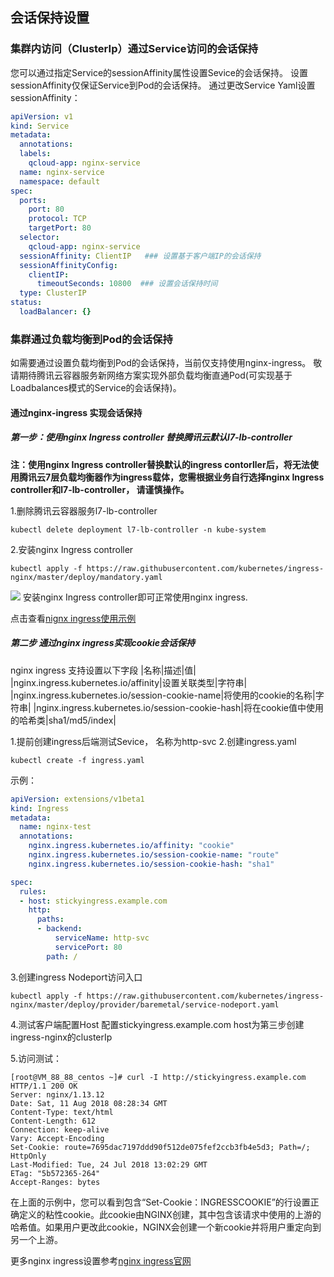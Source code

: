 ## 会话保持设置
### 集群内访问（ClusterIp）通过Service访问的会话保持
您可以通过指定Service的sessionAffinity属性设置Sevice的会话保持。
设置sessionAffinity仅保证Service到Pod的会话保持。
通过更改Service Yaml设置sessionAffinity：
```yaml
apiVersion: v1
kind: Service
metadata:
  annotations:
  labels:
    qcloud-app: nginx-service
  name: nginx-service
  namespace: default
spec:
  ports:
    port: 80
    protocol: TCP
    targetPort: 80
  selector:
    qcloud-app: nginx-service
  sessionAffinity: ClientIP   ### 设置基于客户端IP的会话保持
  sessionAffinityConfig:
    clientIP:
      timeoutSeconds: 10800  ### 设置会话保持时间
  type: ClusterIP
status:
  loadBalancer: {}

```


### 集群通过负载均衡到Pod的会话保持
如需要通过设置负载均衡到Pod的会话保持，当前仅支持使用nginx-ingress。 
敬请期待腾讯云容器服务新网络方案实现外部负载均衡直通Pod(可实现基于Loadbalances模式的Service的会话保持)。

#### 通过nginx-ingress 实现会话保持
##### 第一步：使用nginx Ingress controller 替换腾讯云默认l7-lb-controller
__注：使用nginx Ingress controller替换默认的ingress contorller后，将无法使用腾讯云7层负载均衡器作为ingress载体，您需根据业务自行选择nginx Ingress controller和l7-lb-controller， 请谨慎操作。__

1.删除腾讯云容器服务l7-lb-controller
```shell
kubectl delete deployment l7-lb-controller -n kube-system
```

2.安装nginx Ingress controller 
```shell
kubectl apply -f https://raw.githubusercontent.com/kubernetes/ingress-nginx/master/deploy/mandatory.yaml
```
![][1]
安装nginx Ingress controller即可正常使用nginx ingress.

点击查看[nignx ingress使用示例](https://kubernetes.github.io/ingress-nginx/examples/)

##### 第二步 通过nginx ingress实现cookie会话保持
nginx ingress 支持设置以下字段
|名称|描述|值|
|nginx.ingress.kubernetes.io/affinity|设置关联类型|字符串|
|nginx.ingress.kubernetes.io/session-cookie-name|将使用的cookie的名称|字符串|
|nginx.ingress.kubernetes.io/session-cookie-hash|将在cookie值中使用的哈希类|sha1/md5/index|

1.提前创建ingress后端测试Sevice， 名称为http-svc
2.创建ingress.yaml
```shell
kubectl create -f ingress.yaml
```

示例：
```yaml
apiVersion: extensions/v1beta1
kind: Ingress
metadata:
  name: nginx-test
  annotations:
    nginx.ingress.kubernetes.io/affinity: "cookie"
    nginx.ingress.kubernetes.io/session-cookie-name: "route"
    nginx.ingress.kubernetes.io/session-cookie-hash: "sha1"

spec:
  rules:
  - host: stickyingress.example.com
    http:
      paths:
      - backend:
          serviceName: http-svc
          servicePort: 80
        path: /
```
3.创建ingress Nodeport访问入口
```shell
kubectl apply -f https://raw.githubusercontent.com/kubernetes/ingress-nginx/master/deploy/provider/baremetal/service-nodeport.yaml
```
4.测试客户端配置Host
配置stickyingress.example.com host为第三步创建ingress-nginx的clusterIp

5.访问测试：

```shell
[root@VM_88_88_centos ~]# curl -I http://stickyingress.example.com
HTTP/1.1 200 OK
Server: nginx/1.13.12
Date: Sat, 11 Aug 2018 08:28:34 GMT
Content-Type: text/html
Content-Length: 612
Connection: keep-alive
Vary: Accept-Encoding
Set-Cookie: route=7695dac7197ddd90f512de075fef2ccb3fb4e5d3; Path=/; HttpOnly
Last-Modified: Tue, 24 Jul 2018 13:02:29 GMT
ETag: "5b572365-264"
Accept-Ranges: bytes

```

在上面的示例中，您可以看到包含“Set-Cookie：INGRESSCOOKIE”的行设置正确定义的粘性cookie。此cookie由NGINX创建，其中包含该请求中使用的上游的哈希值。如果用户更改此cookie，NGINX会创建一个新cookie并将用户重定向到另一个上游。

更多nginx ingress设置参考[nginx ingress官网](https://kubernetes.github.io/ingress-nginx/)

[1]:https://main.qcloudimg.com/raw/c77f47b9180990a3e1140a2dd07f4ce7.png



